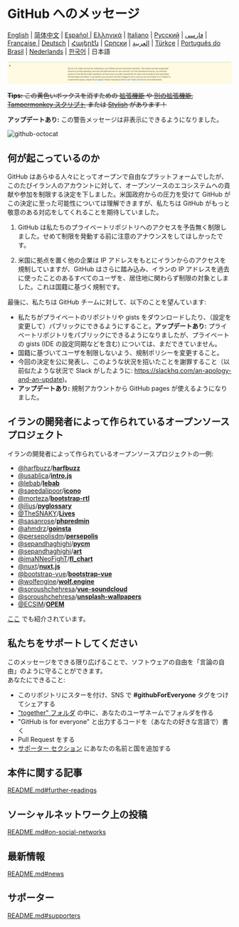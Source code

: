 # GitHub へのメッセージ


[English](./README.md) | [简体中文](./README-CN.md) | [Español ](./README-ES.md) | [Ελληνικά](./README-GR.md) | [Italiano](./README-IT.md) | [Русский](./README-RU.md) | [فارسی](./README-PER.md) | [Française ](./README-FR.md) | [Deutsch](./README-DE.md) | [Հայերէն](./README-HY.md) | [Српски](./README-SR.md) | [العربية](./README-AR.md) | [Türkçe](./README-TR.md) | [Português do Brasil](./README-PT-BR.md) | [Nederlands](./README-NL.md) | [한국어](./README-KO.md) | 日本語

![alt text](./message.png)

~~**Tips:** この黄色いボックスを消すための [拡張機能](https://github.com/JafarAkhondali/remove-github-restrictions-message) や [別の拡張機能](https://github.com/MohamadKh75/ShutHub), [Tampermonkey スクリプト](https://gist.github.com/HirbodBehnam/2e079e187be0b1b6a6bcb734ed88474e) または [Stylish](https://userstyles.org/styles/173827/hide-github-warning) があります！~~

**アップデートあり:** この警告メッセージは非表示にできるようになりました。

![github-octocat](https://user-images.githubusercontent.com/16706911/61997137-7aa7df00-b0b2-11e9-97f1-f452855fe21c.png)

## 何が起こっているのか

GitHub はあらゆる人々にとってオープンで自由なプラットフォームでしたが、このたびイラン人のアカウントに対して、オープンソースのエコシステムへの貢献や参加を制限する決定を下しました。米国政府からの圧力を受けて GitHub がこの決定に至った可能性については理解できますが、私たちは GitHub がもっと敬意のある対応をしてくれることを期待していました。

1. GitHub は私たちのプライベートリポジトリへのアクセスを予告無く制限しました。せめて制限を発動する前に注意のアナウンスをしてほしかったです。

2. 米国に拠点を置く他の企業は IP アドレスをもとにイランからのアクセスを規制していますが、GitHub はさらに踏み込み、イランの IP アドレスを過去に使ったことのあるすべてのユーザを、居住地に関わらず制限の対象としました。これは国籍に基づく規制です。

最後に、私たちは GitHub チームに対して、以下のことを望んています:

- 私たちがプライベートのリポジトリや gists をダウンロードしたり、（設定を変更して）パブリックにできるようにすること。**アップデートあり:** プライベートリポジトリをパブリックにできるようになりましたが、プライベートの gists (IDE の設定同期などを含む) については、まだできていません。
- 国籍に基づいてユーザを制限しないよう、規制ポリシーを変更すること。
- 今回の決定を公に発表し、このような状況を招いたことを謝罪すること（以前似たような状況で Slack がしたように: https://slackhq.com/an-apology-and-an-update)。
- **アップデートあり:** 規制アカウントから GitHub pages が使えるようになりました。

## イランの開発者によって作られているオープンソースプロジェクト

イランの開発者によって作られているオープンソースプロジェクトの一例:

- [@harfbuzz](https://github.com/harfbuzz)/[**harfbuzz**](https://github.com/harfbuzz/harfbuzz)
- [@usablica](https://github.com/usablica)/[**intro.js**](https://github.com/usablica/intro.js)
- [@lebab](https://github.com/lebab)/[**lebab**](https://github.com/lebab/lebab)
- [@saeedalipoor](https://github.com/saeedalipoor)/[**icono**](https://github.com/saeedalipoor/icono)
- [@morteza](https://github.com/morteza)/[**bootstrap-rtl**](https://github.com/morteza/bootstrap-rtl)
- [@ilius](https://github.com/ilius)/[**pyglossary**](https://github.com/ilius/pyglossary)
- [@TheSNAKY](https://github.com/TheSNAKY)/[**Lives**](https://github.com/TheSNAKY/Lives)
- [@sasanrose](https://github.com/sasanrose)/[**phpredmin**](https://github.com/sasanrose/phpredmin)
- [@ahmdrz](https://github.com/ahmdrz)/[**goinsta**](https://github.com/ahmdrz/goinsta)
- [@persepolisdm](https://github.com/persepolisdm)/[**persepolis**](https://github.com/persepolisdm/persepolis)
- [@sepandhaghighi](https://github.com/sepandhaghighi)/[**pycm**](https://github.com/sepandhaghighi/pycm)
- [@sepandhaghighi](https://github.com/sepandhaghighi)/[**art**](https://github.com/sepandhaghighi/art)
- [@imaNNeoFighT](https://github.com/imaNNeoFighT)/[**fl_chart**](https://github.com/imaNNeoFighT/fl_chart)
- [@nuxt](https://github.com/nuxt)/[**nuxt.js**](https://github.com/nuxt/nuxt.js)
- [@bootstrap-vue](https://github.com/bootstrap-vue)/[**bootstrap-vue**](https://github.com/bootstrap-vue/bootstrap-vue)
- [@wolfengine](https://github.com/wolfengine)/[**wolf.engine**](https://github.com/wolfengine/wolf.engine)
- [@soroushchehresa](https://github.com/soroushchehresa)/[**vue-soundcloud**](https://github.com/soroushchehresa/vue-soundcloud)
- [@soroushchehresa](https://github.com/soroushchehresa)/[**unsplash-wallpapers**](https://github.com/soroushchehresa/unsplash-wallpapers)
- [@ECSIM](https://github.com/ECSIM)/[**OPEM**](https://github.com/ECSIM/opem)

[ここ](https://github.com/mohebifar/made-in-iran) でも紹介されています。

## 私たちをサポートしてください

このメッセージをできる限り広げることで、ソフトウェアの自由を「言論の自由」のように守ることができます。  
あなたにできること:

- このリポジトリにスターを付け、SNS で **#githubForEveryone** タグをつけてシェアする
- ["together" フォルダ](together) の中に、あなたのユーザネームでフォルダを作る
- "GitHub is for everyone" と出力するコードを（あなたの好きな言語で）書く
- Pull Request をする
- [サポーター セクション](README.md#supporters) にあなたの名前と国を追加する

## 本件に関する記事

[README.md#further-readings](README.md#further-readings)

## ソーシャルネットワーク上の投稿

[README.md#on-social-networks](README.md#on-social-networks)

## 最新情報

[README.md#news](README.md#news)

## サポーター

[README.md#supporters](README.md#supporters)

